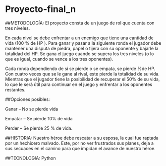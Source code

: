 # Proyecto-final_n

##METODOLOGÍA: El proyecto consta de un juego de rol que cuenta con tres niveles. 

En cada nivel se debe enfrentar a un enemigo que tiene una cantidad de vida (100 % de HP ). Para ganar y pasar a la siguiente ronda el jugador debe mantener una disputa de piedra, papel o tijera con su oponente y bajarle la totalidad del HP. Se gana el juego cuando se supera los tres niveles (o lo que es igual, cuando se vence  a los tres oponentes).  


Cada ronda dependiendo de si se pierde o se empata, se pierde %de HP. Con cuatro veces que se le gane al rival, este pierde la totalidad de su vida. Mientras que el jugador tiene la posibilidad de recuperar el 50% de su vida, lo que le será útil para continuar en el juego y enfrentar a los oponentes restantes. 
  

##Opciones posibles:  


Ganar – No se pierde vida  

Empatar  – Se pierde 10% de vida 

Perder – Se pierde 25 % de vida. 


##HISTORIA: Nuestro héroe debe rescatar a su esposa, la cual fue raptada por un hechicero malvado. Este, por no ver frustrados sus planes, deja a sus secuaces en el camino para que impidan el avance de nuestro héroe.

##TECNOLOGIA: Python
